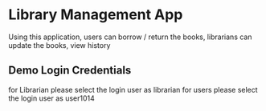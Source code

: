 # Library Management App

Using this application, users can borrow / return the books, librarians can update the books, view history

## Demo Login Credentials

for Librarian
please select the login user as librarian
for users
please select the login user as user1014


